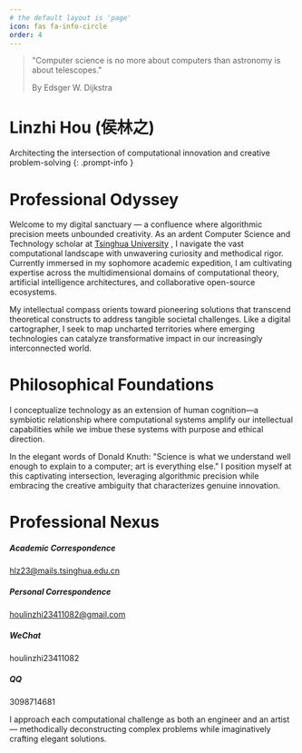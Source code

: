 ```yaml
---
# the default layout is 'page'
icon: fas fa-info-circle
order: 4
---
```


> "Computer science is no more about computers than astronomy is about telescopes."
>
> By Edsger W. Dijkstra

# Linzhi Hou (侯林之)

Architecting the intersection of computational innovation and creative problem-solving
{: .prompt-info }

# Professional Odyssey

Welcome to my digital sanctuary — a confluence where algorithmic precision meets unbounded creativity. As an ardent Computer Science and Technology scholar at [Tsinghua University](https://www.tsinghua.edu.cn/) , I navigate the vast computational landscape with unwavering curiosity and methodical rigor. Currently immersed in my sophomore academic expedition, I am cultivating expertise across the multidimensional domains of computational theory, artificial intelligence architectures, and collaborative open-source ecosystems.

My intellectual compass orients toward pioneering solutions that transcend theoretical constructs to address tangible societal challenges. Like a digital cartographer, I seek to map uncharted territories where emerging technologies can catalyze transformative impact in our increasingly interconnected world.

# Philosophical Foundations

I conceptualize technology as an extension of human cognition—a symbiotic relationship where computational systems amplify our intellectual capabilities while we imbue these systems with purpose and ethical direction.

In the elegant words of Donald Knuth: "Science is what we understand well enough to explain to a computer; art is everything else." I position myself at this captivating intersection, leveraging algorithmic precision while embracing the creative ambiguity that characterizes genuine innovation.

# Professional Nexus

<div class="row row-cols-1 row-cols-md-2 g-4 mb-5 animate__animated animate__fadeInUp animate__delay-3s">
  <div class="col">
    <div class="card h-100 contact-card shadow-sm theme-card">
      <div class="card-body">
        <h5 class="card-title"><i class="fas fa-university me-2" aria-hidden="true"></i>Academic Correspondence</h5>
        <p class="card-text"><a href="mailto:hlz23@mails.tsinghua.edu.cn" class="contact-link"><i class="fas fa-envelope me-2" aria-hidden="true"></i>hlz23@mails.tsinghua.edu.cn</a></p>
      </div>
    </div>
  </div>
  <div class="col">
    <div class="card h-100 contact-card shadow-sm theme-card">
      <div class="card-body">
        <h5 class="card-title"><i class="fas fa-globe me-2" aria-hidden="true"></i>Personal Correspondence</h5>
        <p class="card-text"><a href="mailto:houlinzhi23411082@gmail.com" class="contact-link"><i class="fas fa-envelope me-2" aria-hidden="true"></i>houlinzhi23411082@gmail.com</a></p>
      </div>
    </div>
  </div>
  <div class="col">
    <div class="card h-100 contact-card shadow-sm theme-card">
      <div class="card-body">
        <h5 class="card-title"><i class="fab fa-weixin me-2" aria-hidden="true"></i>WeChat</h5>
        <p class="card-text"><i class="fas fa-user me-2" aria-hidden="true"></i>houlinzhi23411082</p>
      </div>
    </div>
  </div>
  <div class="col">
    <div class="card h-100 contact-card shadow-sm theme-card">
      <div class="card-body">
        <h5 class="card-title"><i class="fab fa-qq me-2" aria-hidden="true"></i>QQ</h5>
        <p class="card-text"><i class="fas fa-hashtag me-2" aria-hidden="true"></i>3098714681</p>
      </div>
    </div>
  </div>
</div>

I approach each computational challenge as both an engineer and an artist — methodically deconstructing complex problems while imaginatively crafting elegant solutions.
